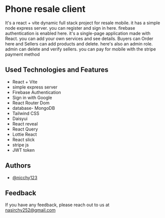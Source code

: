 # Phone resale client

It's a react + vite dynamic full stack project for resale mobile. it has a simple node express server. you can register and sign in here. firebase authentication is enabled here. it's a single-page application made with React. you can add your own services and see details. Buyers can Order here and Sellers can add products and delete. here's also an admin role. admin can delete and verify sellers.
you can pay for mobile with the stripe payment method


## Used Technologies and Features

- React + Vite
- simple express server
- Firebase Authentication
- Sign in with Google
- React Router Dom
- database- MongoDB
- Tailwind CSS
- Daisyui
- React reveal
- React Query
- Lottie React 
- React slick 
- stripe js
- JWT token


## Authors

- [@nicchy123](https://github.com/nicchy123)

## Feedback

If you have any feedback, please reach out to us at nasirchy252@gmail.com
